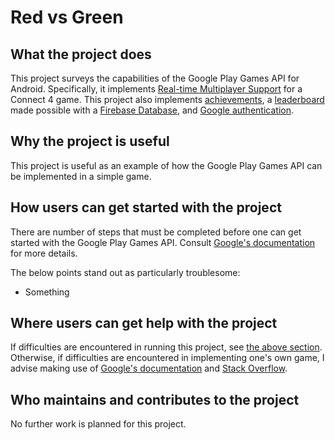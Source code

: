 # Red vs Green

## What the project does

This project surveys the capabilities of the Google Play Games API for Android. Specifically, it implements [Real-time Multiplayer Support](https://developers.google.com/games/services/android/realtimeMultiplayer) for a Connect 4 game. This project also implements [achievements](https://developers.google.com/games/services/android/achievements), a [leaderboard](https://developers.google.com/games/services/android/leaderboards) made possible with a [Firebase Database](https://firebase.google.com/docs/database/), and [Google authentication](https://developers.google.com/games/services/android/signin).


## Why the project is useful

This project is useful as an example of how the Google Play Games API can be implemented in a simple game.


## How users can get started with the project

There are number of steps that must be completed before one can get started with the Google Play Games API. Consult [Google's documentation](https://developers.google.com/games/services/android/quickstart) for more details.

The below points stand out as particularly troublesome:
* Something


## Where users can get help with the project

If difficulties are encountered in running this project, see [the above section](#how-users-can-get-started-with-the-project). Otherwise, if difficulties are encountered in implementing one's own game, I advise making use of [Google's documentation](https://developers.google.com/games/services/android/quickstart) and [Stack Overflow](https://stackoverflow.com/).


## Who maintains and contributes to the project

No further work is planned for this project.
